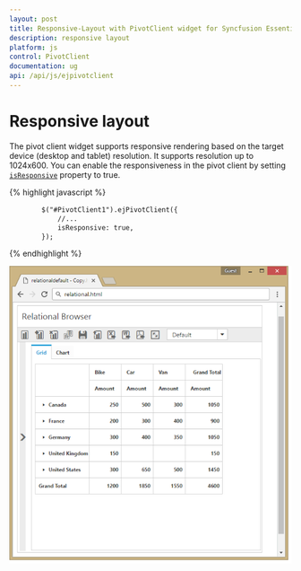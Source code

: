 ```yaml
---
layout: post
title: Responsive-Layout with PivotClient widget for Syncfusion Essential JS
description: responsive layout
platform: js
control: PivotClient
documentation: ug
api: /api/js/ejpivotclient
---
```


# Responsive layout

The pivot client widget supports responsive rendering based on the target device (desktop and tablet) resolution. It supports resolution up to 1024x600. You can enable the responsiveness in the pivot client by setting [`isResponsive`](/api/js/ejpivotclient#members:isresponsive) property to true.

{% highlight javascript %}

            $("#PivotClient1").ejPivotClient({
                //...
                isResponsive: true,
            });

{% endhighlight %}

![Responsive layout in JavaScript pivot client control](Responsive-Layout_images/responsive.png)




